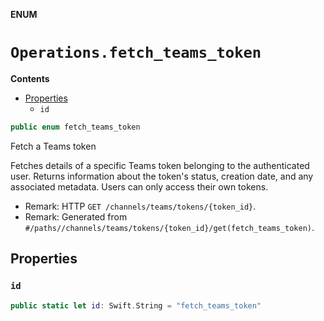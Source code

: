 **ENUM**

# `Operations.fetch_teams_token`

**Contents**

- [Properties](#properties)
  - `id`

```swift
public enum fetch_teams_token
```

Fetch a Teams token

Fetches details of a specific Teams token belonging to the authenticated user. Returns information about the token's status, creation date, and any associated metadata. Users can only access their own tokens.

- Remark: HTTP `GET /channels/teams/tokens/{token_id}`.
- Remark: Generated from `#/paths//channels/teams/tokens/{token_id}/get(fetch_teams_token)`.

## Properties
### `id`

```swift
public static let id: Swift.String = "fetch_teams_token"
```
